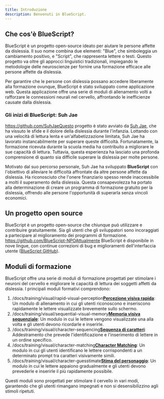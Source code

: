 ```yaml
---
title: Introduzione
description: Benvenuti in BlueScript.
---
```


## Che cos'è BlueScript?

BlueScript è un progetto open-source ideato per aiutare le persone affette da dislessia. Il suo nome combina due elementi: "Blue", che simboleggia un cambiamento positivo, e "Script", che rappresenta lettere o testi. Questo progetto va oltre gli approcci linguistici tradizionali, impiegando le metodologie delle neuroscienze per fornire una formazione efficace alle persone affette da dislessia.

Per garantire che le persone con dislessia possano accedere liberamente alla formazione ovunque, BlueScript è stato sviluppato come applicazione web. Questa applicazione offre una serie di moduli di allenamento volti a rafforzare le connessioni neurali nel cervello, affrontando le inefficienze causate dalla dislessia.

### Gli inizi di BlueScript: Suh Jae

https://github.com/SuhJaeQuesto progetto è stato avviato da [Suh Jae](), che ha vissuto le sfide e il dolore della dislessia durante l'infanzia. Lottando con una velocità di lettura lenta e un'alfabetizzazione limitata, Suh Jae ha lavorato instancabilmente per superare queste difficoltà. Fortunatamente, la formazione ricevuta durante la scuola media ha contribuito a migliorare le sue capacità di lettura. Tuttavia, questa esperienza ha lasciato una profonda comprensione di quanto sia difficile superare la dislessia per molte persone.

Motivato dal suo percorso personale, Suh Jae ha sviluppato **BlueScript** con l'obiettivo di alleviare le difficoltà affrontate da altre persone affette da dislessia. Ha riconosciuto che l'onere finanziario spesso rende inaccessibile a molti il superamento della dislessia. Questa consapevolezza ha portato alla determinazione di creare un programma di formazione gratuito per la dislessia, offrendo alle persone l'opportunità di superarla senza vincoli economici.

## Un progetto open source

BlueScript è un progetto open-source che chiunque può utilizzare e contribuire gratuitamente. Sia gli utenti che gli sviluppatori sono incoraggiati a partecipare al miglioramento dei programmi di formazione. https://github.com/BlueScript-NPOAttualmente BlueScript è disponibile in nove lingue, con continue correzioni di bug e miglioramenti dell'interfaccia utente ([BlueScript GitHub]()).

## Moduli di formazione

BlueScript offre una serie di moduli di formazione progettati per stimolare i neuroni del cervello e migliorare le capacità di lettura dei soggetti affetti da dislessia. I principali moduli formativi comprendono:

1. /docs/training/visual/rapid-visual-perception[**Percezione visiva rapida**](): Un modulo di allenamento in cui gli utenti riconoscono e inseriscono rapidamente le lettere visualizzate brevemente sullo schermo.
2. /docs/training/visual/sequential-visual-memory[**Memoria visiva sequenziale**](): Un modulo in cui le lettere vengono visualizzate una alla volta e gli utenti devono ricordarle e inserirle.
3. /docs/training/visual/character-sequencing[**Sequenza di caratteri**](): Addestramento che prevede l'identificazione e l'inserimento di lettere in un ordine specifico.
4. /docs/training/visual/character-matching[**Character Matching**](): Un modulo in cui gli utenti identificano le lettere corrispondenti a un determinato prompt tra caratteri visivamente simili.
5. /docs/training/visual/character-guesstimate[**Stima del personaggio**](): Un modulo in cui le lettere appaiono gradualmente e gli utenti devono prevederle e inserirle il più rapidamente possibile.

Questi moduli sono progettati per stimolare il cervello in vari modi, garantendo che gli utenti rimangano impegnati e non si desensibilizzino agli stimoli ripetuti.
